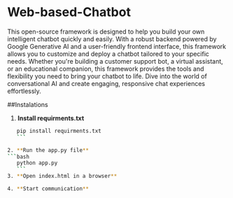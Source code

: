 # Web-based-Chatbot
This open-source framework is designed to help you build your own intelligent chatbot quickly and easily. With a robust backend powered by Google Generative AI and a user-friendly frontend interface, this framework allows you to customize and deploy a chatbot tailored to your specific needs. Whether you're building a customer support bot, a virtual assistant, or an educational companion, this framework provides the tools and flexibility you need to bring your chatbot to life. Dive into the world of conversational AI and create engaging, responsive chat experiences effortlessly.


##Instalations
1. **Install requirments.txt**
  ```bash
     pip install requirments.txt
     ```

2. **Run the app.py file**
```bash
     python app.py
     ```
3. **Open index.html in a browser**

4. **Start communication**
